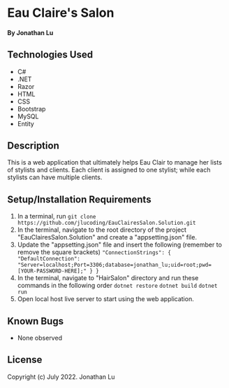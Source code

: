 # Eau Claire's Salon

#### By Jonathan Lu

## Technologies Used

* C#
* .NET
* Razor
* HTML
* CSS
* Bootstrap
* MySQL
* Entity

## Description

This is a web application that ultimately helps Eau Clair to manage her lists of stylists and clients. Each client is assigned to one stylist; while each stylists can have multiple clients.

## Setup/Installation Requirements

1. In a terminal, run
    `` git clone https://github.com/jlucoding/EauClairesSalon.Solution.git ``
2. In the terminal, navigate to the root directory of the project "EauClairesSalon.Solution" and create a "appsetting.json" file.
3. Update the "appsetting.json" file and insert the following (remember to remove the square brackets)
``
    "ConnectionStrings": {
      "DefaultConnection": "Server=localhost;Port=3306;database=jonathan_lu;uid=root;pwd=[YOUR-PASSWORD-HERE];"
    }
  }
``
4. In the terminal, navigate to "HairSalon" directory and run these commands in the following order
    `` dotnet restore ``
    `` dotnet build ``
    `` dotnet run `` 
5. Open local host live server to start using the web application.

## Known Bugs

* None observed

## License

Copyright (c) July 2022. Jonathan Lu